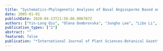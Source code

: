 ```yaml
---
title: "Systematics-Phylogenetic Analyses of Basal Angiosperms Based on Nine Plastid, Mitochondrial, and Nuclear Genes"
date: 2005-01-01
publishDate: 2020-04-23T21:56:06.006787Z
authors: ["Yin-Long Qiu", "Olena Dombrovska", "Jungho Lee", "Libo Li", "Barbara A Whitlock", "Fabiana Bernasconi-Quadroni", "Joshua S Rest", "Charles C Davis", "Thomas Borsch", "Khidir W Hilu"]
publication_types: ["2"]
abstract: ""
featured: false
publication: "*International Journal of Plant Sciences-Botanical Gazette*"
---
```


